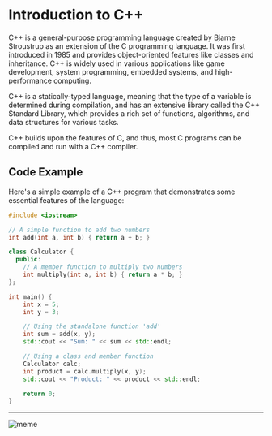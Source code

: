 # Introduction to C++

C++ is a general-purpose programming language created by Bjarne Stroustrup as an
extension of the C programming language. It was first introduced in 1985 and
provides object-oriented features like classes and inheritance. C++ is widely
used in various applications like game development, system programming, embedded
systems, and high-performance computing.

C++ is a statically-typed language, meaning that the type of a variable is
determined during compilation, and has an extensive library called the C++
Standard Library, which provides a rich set of functions, algorithms, and data
structures for various tasks.

C++ builds upon the features of C, and thus, most C programs can be compiled and
run with a C++ compiler.

## Code Example

Here's a simple example of a C++ program that demonstrates some essential features of the language:

```cpp
#include <iostream>

// A simple function to add two numbers
int add(int a, int b) { return a + b; }

class Calculator {
  public:
    // A member function to multiply two numbers
    int multiply(int a, int b) { return a * b; }
};

int main() {
    int x = 5;
    int y = 3;

    // Using the standalone function 'add'
    int sum = add(x, y);
    std::cout << "Sum: " << sum << std::endl;

    // Using a class and member function
    Calculator calc;
    int product = calc.multiply(x, y);
    std::cout << "Product: " << product << std::endl;

    return 0;
}
```

---

![meme](https://img.devrant.com/devrant/rant/r_77251_3xSNn.jpg)
